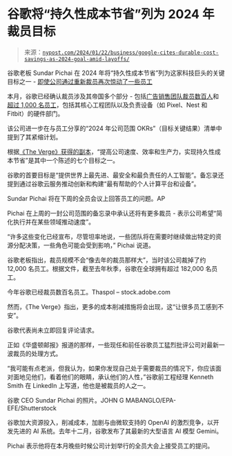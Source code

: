 <!--yml

类别：未分类

日期：2024-05-27 15:01:24

-->

# 谷歌将“持久性成本节省”列为 2024 年裁员目标

> 来源：[`nypost.com/2024/01/22/business/google-cites-durable-cost-savings-as-2024-goal-amid-layoffs/`](https://nypost.com/2024/01/22/business/google-cites-durable-cost-savings-as-2024-goal-amid-layoffs/)

谷歌老板 Sundar Pichai 在 2024 年将“持久性成本节省”列为这家科技巨头的关键目标之一 - [即使公司通过重新裁员再次惊动了一些员工](https://nypost.com/2024/01/19/business/google-employees-blast-profoundly-boring-management-which-lacks-visionary-leader-amid-layoffs/)

本月，谷歌已经确认裁员涉及其帝国多个部分 - 包括[广告销售团队裁员数百人](https://nypost.com/2024/01/16/business/google-lays-off-few-hundred-from-ad-sales-team-as-employees-grumble/)和[超过 1,000 名员工](https://nypost.com/2024/01/11/business/google-lays-off-hundreds-of-workers-as-ai-race-heats-up/)，包括其核心工程团队以及负责设备（如 Pixel、Nest 和 Fitbit）的硬件部门。

该公司进一步在与员工分享的“2024 年公司范围 OKRs”（目标关键结果）清单中提到了其紧缩计划。

根据[《The Verge》获得的副本](https://www.theverge.com/2024/1/20/24045305/one-of-googles-goals-for-this-year-deliver-durable-cost-savings)，“提高公司速度、效率和生产力，实现持久性成本节省”是其中一个陈述的七个目标之一。

谷歌的首要目标是“提供世界上最先进、最安全和最负责任的人工智能”。备忘录还提到通过谷歌云服务推动创新和构建“最有帮助的个人计算平台和设备”。

Sundar Pichai 将在下周的全员会议上回答员工的问题。AP

Pichai 在上周的一封公司范围的备忘录中承认还将有更多裁员 - 表示公司希望“简化执行并在某些领域推动速度”。

“许多这些变化已经宣布，尽管坦率地说，一些团队将在需要时继续做出特定的资源分配决策，一些角色可能会受到影响，” Pichai 说道。

谷歌老板指出，裁员规模不会“像去年的裁员那样大”，当时该公司裁掉了约 12,000 名员工。根据文件，截至去年秋季，谷歌在全球拥有超过 182,000 名员工。

今年谷歌已经裁员数百名员工。Thaspol – stock.adobe.com

然而，《The Verge》指出，更多的成本削减措施将会出现，这“让很多员工感到不安”。

谷歌代表尚未立即回复评论请求。

正如《华盛顿邮报》报道的那样，一些现任和前任谷歌员工猛烈批评公司对最新一波裁员的处理方式。

“我可能有点老派，但我认为，如果你发现自己处于需要裁员的情况下，你应该面对面地见他们，看着他们的眼睛，承认他们的人性，”谷歌前工程经理 Kenneth Smith 在 LinkedIn 上写道，他也是被裁员的人之一。

谷歌 CEO Sundar Pichai 的照片。JOHN G MABANGLO/EPA-EFE/Shutterstock

谷歌加大资源投入，削减成本，加剧与由微软支持的 OpenAI 的激烈竞争，以开发先进的 AI 系统。去年十二月，谷歌发布了其最新的大型语言 AI 模型 Gemini。

Pichai 表示他将在本月晚些时候公司计划举行的全员大会上接受员工的提问。
